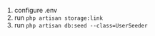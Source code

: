 1. configure .env
2. run ```php artisan storage:link```
2. run ```php artisan db:seed --class=UserSeeder```

